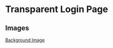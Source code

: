 
# Transparent Login Page




## Images
[Background Image](https://www.pexels.com/photo/view-of-street-from-a-glass-window-531880/)

  
